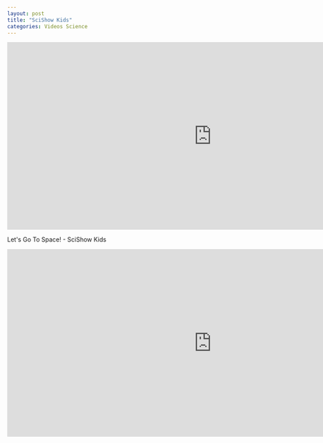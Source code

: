 ```yaml
---
layout: post
title: "SciShow Kids"
categories: Videos Science
---
```


<iframe width="945" height="435" src="https://www.youtube.com/embed/videoseries?list=UURFIPG2u1DxKLNuE3y2SjHA" frameborder="0" allow="accelerometer; autoplay; encrypted-media; gyroscope; picture-in-picture" allowfullscreen></iframe>

Let's Go To Space! - SciShow Kids

<iframe width="945" height="435" src="https://www.youtube.com/embed/videoseries?list=PLw2cuKNQvZ2c5UQcwMS4Fg05UdiT3-gs4" frameborder="0" allow="accelerometer; autoplay; encrypted-media; gyroscope; picture-in-picture" allowfullscreen></iframe>
